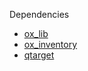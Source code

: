 Dependencies

- [ox_lib](https://github.com/overextended/ox_lib)
- [ox_inventory](https://github.com/overextended/ox_inventory)
- [qtarget](https://github.com/overextended/qtarget)
